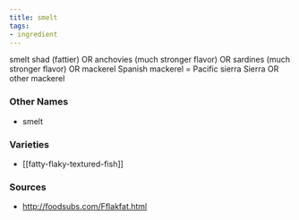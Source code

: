 ```yaml
---
title: smelt
tags:
- ingredient
---
```

smelt shad (fattier) OR anchovies (much stronger flavor) OR sardines (much stronger flavor) OR mackerel Spanish mackerel = Pacific sierra Sierra OR other mackerel

### Other Names

* smelt

### Varieties

* [[fatty-flaky-textured-fish]]

### Sources
* http://foodsubs.com/Fflakfat.html
